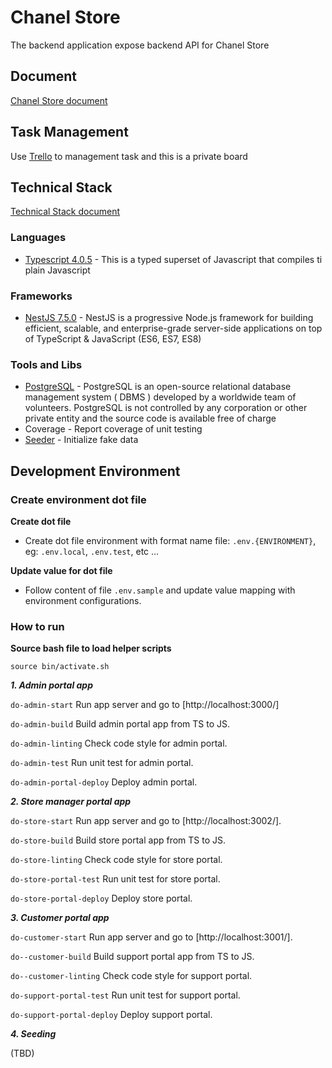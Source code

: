 # Chanel Store

The backend application expose backend API for Chanel Store

## Document

[Chanel Store document](https://docs.google.com/document/d/1TQQ6qeTTGlkGxXFnA_dZZiwYjtdRu-X9JwTfLya7bjk/edit?usp=sharing)

## Task Management

Use [Trello](https://trello.com/b/G6qZfbDk) to management task and this is a private board

## Technical Stack

[Technical Stack document](https://docs.google.com/document/d/1VBxi8sDsSnaewY44YayFyhxyvpYFnNemzCCJJcniDGc/edit?usp=sharing)

### Languages

- [Typescript 4.0.5](https://www.typescriptlang.org/) - This is a typed superset of Javascript that compiles ti plain Javascript

### Frameworks

- [NestJS 7.5.0](https://nestjs.com/) - NestJS is a progressive Node.js framework for building efficient, scalable, and enterprise-grade server-side applications on top of TypeScript & JavaScript (ES6, ES7, ES8)

### Tools and Libs

- [PostgreSQL](https://www.postgresql.org) - PostgreSQL is an open-source relational database management system ( DBMS ) developed by a worldwide team of volunteers. PostgreSQL is not controlled by any corporation or other private entity and the source code is available free of charge
- Coverage - Report coverage of unit testing
- [Seeder](https://developer.aliyun.com/mirror/npm/package/nestjs-seeder) - Initialize fake data

## Development Environment

### Create environment dot file

**Create dot file**

- Create dot file environment with format name file: `.env.{ENVIRONMENT}`, eg: `.env.local`, `.env.test`, etc ...

**Update value for dot file**

- Follow content of file `.env.sample` and update value mapping with environment configurations.

### How to run

**Source bash file to load helper scripts**

```
source bin/activate.sh
```

**_1. Admin portal app_**

`do-admin-start` Run app server and go to [http://localhost:3000/]

`do-admin-build` Build admin portal app from TS to JS.

`do-admin-linting` Check code style for admin portal.

`do-admin-test` Run unit test for admin portal.

`do-admin-portal-deploy` Deploy admin portal.

**_2. Store manager portal app_**

`do-store-start` Run app server and go to [http://localhost:3002/].

`do-store-build` Build store portal app from TS to JS.

`do-store-linting` Check code style for store portal.

`do-store-portal-test` Run unit test for store portal.

`do-store-portal-deploy` Deploy store portal.

**_3. Customer portal app_**

`do-customer-start` Run app server and go to [http://localhost:3001/].

`do--customer-build` Build support portal app from TS to JS.

`do--customer-linting` Check code style for support portal.

`do-support-portal-test` Run unit test for support portal.

`do-support-portal-deploy` Deploy support portal.

**_4. Seeding_**

(TBD)
